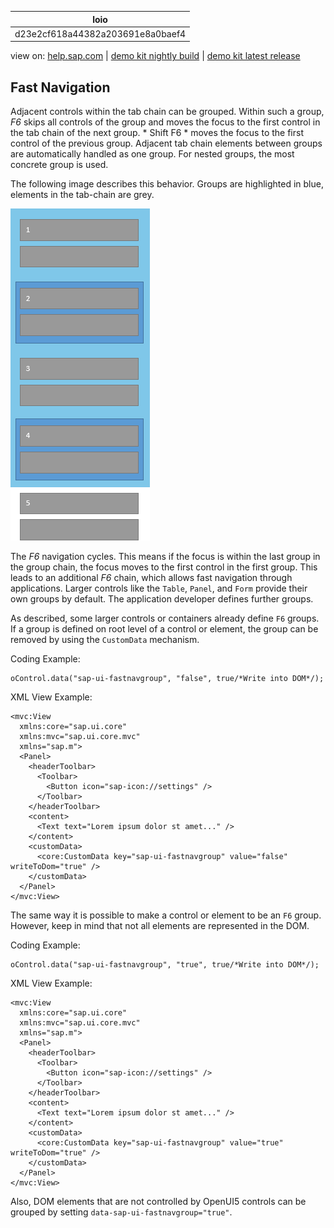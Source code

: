 | loio |
| -----|
| d23e2cf618a44382a203691e8a0baef4 |

<div id="loio">

view on: [help.sap.com](https://help.sap.com/viewer/DRAFT/3237636b137e43519a20ad5513c49ccb/latest/en-US/d23e2cf618a44382a203691e8a0baef4.html) | [demo kit nightly build](https://openui5nightly.hana.ondemand.com/#/topic/d23e2cf618a44382a203691e8a0baef4) | [demo kit latest release](https://openui5.hana.ondemand.com/#/topic/d23e2cf618a44382a203691e8a0baef4)</div>
<!-- loiod23e2cf618a44382a203691e8a0baef4 -->

## Fast Navigation

Adjacent controls within the tab chain can be grouped. Within such a group, *F6* skips all controls of the group and moves the focus to the first control in the tab chain of the next group. * Shift F6 * moves the focus to the first control of the previous group. Adjacent tab chain elements between groups are automatically handled as one group. For nested groups, the most concrete group is used.

The following image describes this behavior. Groups are highlighted in blue, elements in the tab-chain are grey.

 ![](loioe5e01dd8d1594e608e697a2e30ac3bc6_LowRes.png) 

The *F6* navigation cycles. This means if the focus is within the last group in the group chain, the focus moves to the first control in the first group. This leads to an additional *F6* chain, which allows fast navigation through applications. Larger controls like the `Table`, `Panel`, and `Form` provide their own groups by default. The application developer defines further groups.

As described, some larger controls or containers already define `F6` groups. If a group is defined on root level of a control or element, the group can be removed by using the `CustomData` mechanism.

Coding Example:

```lang-js
oControl.data("sap-ui-fastnavgroup", "false", true/*Write into DOM*/);
```

XML View Example:

```lang-xml
<mvc:View
  xmlns:core="sap.ui.core"
  xmlns:mvc="sap.ui.core.mvc"
  xmlns="sap.m">
  <Panel>
    <headerToolbar>
      <Toolbar>
        <Button icon="sap-icon://settings" />
      </Toolbar>
    </headerToolbar>
    <content>
      <Text text="Lorem ipsum dolor st amet..." />
    </content>
    <customData>
      <core:CustomData key="sap-ui-fastnavgroup" value="false" writeToDom="true" />
    </customData>
  </Panel>
</mvc:View>

```

The same way it is possible to make a control or element to be an `F6` group. However, keep in mind that not all elements are represented in the DOM.

Coding Example:

```lang-js
oControl.data("sap-ui-fastnavgroup", "true", true/*Write into DOM*/);
```

XML View Example:

```lang-xml
<mvc:View
  xmlns:core="sap.ui.core"
  xmlns:mvc="sap.ui.core.mvc"
  xmlns="sap.m">
  <Panel>
    <headerToolbar>
      <Toolbar>
        <Button icon="sap-icon://settings" />
      </Toolbar>
    </headerToolbar>
    <content>
      <Text text="Lorem ipsum dolor st amet..." />
    </content>
    <customData>
      <core:CustomData key="sap-ui-fastnavgroup" value="true" writeToDom="true" />
    </customData>
  </Panel>
</mvc:View>

```

Also, DOM elements that are not controlled by OpenUI5 controls can be grouped by setting `data-sap-ui-fastnavgroup="true"`.

